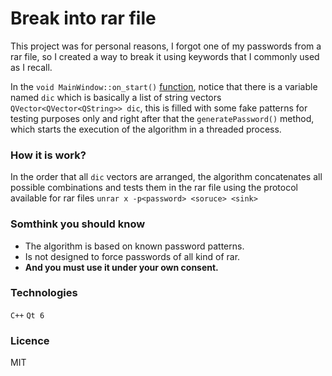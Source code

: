 # Break into rar file

This project was for personal reasons, I forgot one of my passwords from a rar file, so I created a way to break it using keywords that I commonly used as I recall.

In the `void MainWindow::on_start()` [function](./mainwindow.cpp?line=27), notice that there is a variable named `dic` which is basically a list of string vectors `QVector<QVector<QString>> dic`, this is filled with some fake patterns for testing purposes only and right after that the `generatePassword()` method, which starts the execution of the algorithm in a threaded process.

### How it is work?

In the order that all `dic` vectors are arranged, the algorithm concatenates all possible combinations and tests them in the rar file using the protocol available for rar files `unrar x -p<password> <soruce> <sink>`

### Somthink you should know

* The algorithm is based on known password patterns.
* Is not designed to force passwords of all kind of rar.
* **And you must use it under your own consent.**

### Technologies

`C++` 
`Qt 6`

### Licence 

MIT